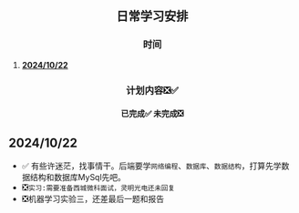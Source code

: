 <center><h2>日常学习安排</h2></center>

<center><h3>时间</h3></center> 

 1. [**2024/10/22**](#20241022)
 

 <center><h3>计划内容❎✅</h3></center> 
 <center><h4>已完成✅  未完成❎</h4></center> 
 
 ## 2024/10/22
 
 - ✅ 有些许迷茫，找事情干。后端要学`网络编程`、`数据库`、`数据结构`，打算先学数据结构和数据库MySql先吧。
 - ❎`实习:需要准备西城微科面试，灵明光电还未回复`
 - ❎机器学习实验三，还差最后一题和报告
